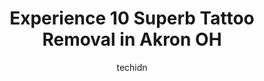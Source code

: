 ---
layout: ampstory
image: https://i0.wp.com/www.depkes.org/wp-content/uploads/2023/06/tattoo-removal-0-in-akron-oh-1685807354.jpeg?resize=640,853
author: techidn
featured: false
description: Discover the impressive array of Tattoo Removal options in Akron OH, where you can find 10 of the largest Tattoo Removal establishments in the area. From renowned classics to hidden gems, Ak
title: Experience 10 Superb Tattoo Removal in Akron OH
cover:
   title: Experience 10 Superb Tattoo Removal in Akron OH
   subtitle: Rickpate
   background: https://www.depkes.org/wp-content/uploads/2023/06/tattoo-removal-0-in-akron-oh-1685807354.jpeg

pages: 
 - layout: thirds
   top: <h1>#1 JDV Med Spa</h1>
   bottom: "<p>The entire experience was positive.  Theresa did a wonderful job explaining and completing the dysport procedure. All the staff are helpful and friendly.</p>"
   background: https://www.depkes.org/wp-content/uploads/2023/06/tattoo-removal-1-in-akron-oh-1685807355.jpeg
   backgroundblur: true
 - layout: thirds
   top: <h1>#2 Ideal Image Cuyahoga Falls</h1>
   bottom: "<p>This is extremely intimate and having someone who makes you feel comfortable is important. I have had 4 treatments here. 3 Cool Sculpting and 1 Cool Tone. My first experi</p>"
   background: https://www.depkes.org/wp-content/uploads/2023/06/tattoo-removal-2-in-akron-oh-1685807355.jpeg
   cta:
      link: https://www.depkes.org/blog/experience-10-superb-tattoo-removal-in-akron-oh/
      text: Experience 10 Superb Tattoo Removal in Akron OH
 - layout: thirds
   top: <h1>#3 Empire Ink - Custom Tattoos & Art Gallery</h1>
   bottom: "<p>335 E Cuyahoga Falls Ave, Akron, OH 44310, United States</p>"
   background: https://www.depkes.org/wp-content/uploads/2023/06/tattoo-removal-3-in-akron-oh-1685807356.jpeg
   cta:
      link: https://www.depkes.org/blog/experience-10-superb-tattoo-removal-in-akron-oh/
      text: Experience 10 Superb Tattoo Removal in Akron OH
 - layout: thirds
   top: <h1>#4 Milan Laser Hair Removal</h1>
   bottom: "<p>1706 W Market St, Akron, OH 44313, United States</p>"
   background: https://images.unsplash.com/photo-1547366785-564103df7e13?ixlib=rb-4.0.3&ixid=MnwxMjA3fDB8MHxwaG90by1wYWdlfHx8fGVufDB8fHx8&auto=format&fit=crop&w=640&h=853&q=80
   cta:
      link: https://www.depkes.org/blog/experience-10-superb-tattoo-removal-in-akron-oh/
      text: Experience 10 Superb Tattoo Removal in Akron OH
 - layout: thirds
   top: <h1>#5 Arkham Tattoo</h1>
   bottom: "<p>1456 N Portage Path, Akron, OH 44313, United States</p>"
   background: https://images.unsplash.com/photo-1484589065579-248aad0d8b13?ixlib=rb-4.0.3&ixid=MnwxMjA3fDB8MHxwaG90by1wYWdlfHx8fGVufDB8fHx8&auto=format&fit=crop&w=640&h=853&q=80
   cta:
      link: https://www.depkes.org/blog/experience-10-superb-tattoo-removal-in-akron-oh/
      text: Experience 10 Superb Tattoo Removal in Akron OH
 - layout: thirds
   top: <h1>#6 Killjoy tattoo</h1>
   bottom: "<p>24 West Ave, Tallmadge, OH 44278, United States</p>"
   background: https://images.unsplash.com/photo-1599422314077-f4dfdaa4cd09?ixlib=rb-4.0.3&ixid=MnwxMjA3fDB8MHxwaG90by1wYWdlfHx8fGVufDB8fHx8&auto=format&fit=crop&w=640&h=853&q=80
   cta:
      link: https://www.depkes.org/blog/experience-10-superb-tattoo-removal-in-akron-oh/
      text: Experience 10 Superb Tattoo Removal in Akron OH
 - layout: thirds
   top: <h1>#7 Absolute Tattoo Company</h1>
   bottom: "<p>1488 S Main St, Akron, OH 44301, United States</p>"
   background: https://images.unsplash.com/photo-1609083590460-7b8cc0ca65f8?ixlib=rb-4.0.3&ixid=MnwxMjA3fDB8MHxwaG90by1wYWdlfHx8fGVufDB8fHx8&auto=format&fit=crop&w=640&h=853&q=80
   cta:
      link: https://www.depkes.org/blog/experience-10-superb-tattoo-removal-in-akron-oh/
      text: Experience 10 Superb Tattoo Removal in Akron OH
 - layout: thirds
   middle: Continue reading...
   background: https://images.unsplash.com/photo-1564951434112-64d74cc2a2d7?ixlib=rb-4.0.3&ixid=MnwxMjA3fDB8MHxwaG90by1wYWdlfHx8fGVufDB8fHx8&auto=format&fit=crop&w=640&h=853&q=80
   cta:
      link: https://www.depkes.org/blog/experience-10-superb-tattoo-removal-in-akron-oh/
      text: Experience 10 Superb Tattoo Removal in Akron OH
      
---
